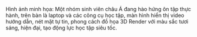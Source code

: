 Hình ảnh minh họa: Một nhóm sinh viên châu Á đang hào hứng ôn tập thực hành, trên bàn là laptop và các công cụ học tập, màn hình hiển thị video hướng dẫn, nét mặt tự tin, phong cách đồ họa 3D Render với màu sắc tươi sáng, hiện đại, tạo động lực học tập siêu tốc.